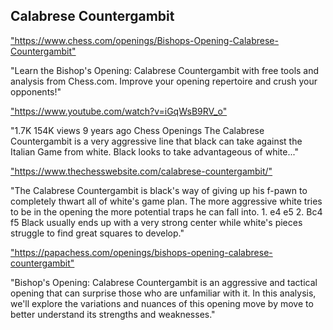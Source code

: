 <h2>Calabrese Countergambit</h2>
<p><a href="https://www.chess.com/openings/Bishops-Opening-Calabrese-Countergambit">"https://www.chess.com/openings/Bishops-Opening-Calabrese-Countergambit"</a></p>

<p>"Learn the Bishop's Opening: Calabrese Countergambit with free tools and analysis from Chess.com. Improve your opening repertoire and crush your opponents!" </p>

<p><a href="https://www.youtube.com/watch?v=iGqWsB9RV_o">"https://www.youtube.com/watch?v=iGqWsB9RV_o"</a></p>

<p>"1.7K 154K views 9 years ago Chess Openings The Calabrese Countergambit is a very aggressive line that black can take against the Italian Game from white. Black looks to take advantageous of white..." </p>

<p><a href="https://www.thechesswebsite.com/calabrese-countergambit/">"https://www.thechesswebsite.com/calabrese-countergambit/"</a></p>

<p>"The Calabrese Countergambit is black's way of giving up his f-pawn to completely thwart all of white's game plan. The more aggressive white tries to be in the opening the more potential traps he can fall into. 1. e4 e5 2. Bc4 f5 Black usually ends up with a very strong center while white's pieces struggle to find great squares to develop." </p>

<p><a href="https://papachess.com/openings/bishops-opening-calabrese-countergambit">"https://papachess.com/openings/bishops-opening-calabrese-countergambit"</a></p>

<p>"Bishop's Opening: Calabrese Countergambit is an aggressive and tactical opening that can surprise those who are unfamiliar with it. In this analysis, we'll explore the variations and nuances of this opening move by move to better understand its strengths and weaknesses." </p>

